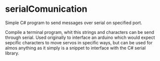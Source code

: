 # serialComunication
Simple C# program to send messages over serial on specified port.

Compile a terminal program, whit this strings and characters can be send through serial. Used originally to interface an arduino which would expect sepcific characters to move servos in specific ways, but can be used for almos anything as it simply is a snippet to interface with the C# serial library.
